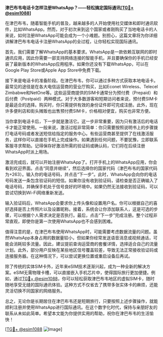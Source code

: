 **津巴布韦电话卡怎样注册WhatsApp？——轻松搞定国际通讯[[TG💪+ @esim1088](https://t.me/s/esim1088)]**

在津巴布韦，随着智能手机的普及，越来越多的人开始使用社交媒体和即时通讯软件，比如WhatsApp。然而，对于初次来到这个国家或者刚购买了当地电话卡的人来说，如何注册WhatsApp可能会成为一个小难题。别担心，这篇文章将为你详细讲解津巴布韦电话卡注册WhatsApp的全过程，让你轻松实现国际通讯。

首先，我们需要了解WhatsApp的基本要求。WhatsApp是一款依赖互联网的即时通讯应用，因此你需要一部支持网络连接的智能手机，并且要确保你的手机已经安装了最新版本的WhatsApp应用程序。如果你还没有下载WhatsApp，可以在Google Play Store或Apple App Store中免费下载。

接下来是电话卡的准备阶段。在津巴布韦，你可以通过多种方式获取本地电话卡。最常见的途径是在各大电信运营商的营业厅购买，比如Econet Wireless、Telecel Zimbabwe和NetOne等。这些运营商提供的SIM卡通常分为预付费（Prepaid）和后付费（Postpaid）两种模式。对于大多数游客和短期访问者来说，预付费SIM卡是最适合的选择。购买时，你只需提供有效的身份证件即可完成注册。此外，现在许多便利店和街头摊贩也出售预付费SIM卡，价格相对便宜，购买也非常方便。

当你拿到电话卡后，下一步就是激活它。这一步非常重要，因为只有激活后的电话卡才能正常使用。一般来说，激活过程非常简单：你只需要按照说明书上的步骤拨打电话号码或者发送短信给指定的服务中心。有些运营商甚至提供了在线激活服务，这样你可以直接在手机上完成操作。如果遇到任何问题，不要犹豫，立即联系客服寻求帮助。记得保存好激活所需的验证码或确认码，它们将在后续注册WhatsApp时派上用场。

激活完成后，就可以开始注册WhatsApp了。打开手机上的WhatsApp应用，你会看到欢迎界面。点击“同意并继续”，然后选择你的国家代码（津巴布韦的国家代码为+263）。输入你的电话号码，并点击“下一步”。此时，WhatsApp会向你的电话号码发送一条包含验证码的短信。如果你没有收到验证码，请检查是否正确输入了电话号码，并确保手机处于信号良好的环境中。如果仍然无法接收到验证码，可以尝试切换到Wi-Fi网络重新发送。

输入验证码后，WhatsApp会要求你上传头像和设置用户名。你可以根据自己的喜好选择是否上传照片以及设置昵称。接着，系统会让你添加联系人，这是可选的步骤，可以根据个人需求决定是否执行。最后，点击“下一步”完成注册。整个过程非常直观，即使你是第一次使用WhatsApp也不会感到困难。

值得注意的是，在津巴布韦使用WhatsApp时，可能需要考虑数据流量的问题。虽然WhatsApp本身占用的数据量较小，但如果你经常发送语音消息或视频通话，可能会消耗较多流量。因此，建议提前查询运营商的套餐详情，选择适合自己的流量计划。此外，部分用户反映在某些地区信号覆盖较差，导致无法正常接收验证码或连接服务器。在这种情况下，可以尝试更换位置或重启设备后再试。

除了传统的实体SIM卡外，近年来eSIM技术逐渐兴起，成为一种全新的解决方案。eSIM无需物理卡槽，可以直接嵌入手机芯片中，使得国际旅行更加便捷。例如，通过[TG💪+ @esim1088](https://t.me/s/esim1088)，你可以轻松获取津巴布韦地区的虚拟SIM卡，随时随地享受无缝的国际通讯体验。这种方式不仅省去了携带多张实体卡的麻烦，还能灵活切换不同国家的网络服务。

总之，无论你是长期居住在津巴布韦还是短期旅行，只要按照上述步骤操作，就能顺利注册并使用WhatsApp进行国际通讯。在这个数字化时代，保持与亲朋好友的联系从未如此简单。希望本文能为你提供实用的帮助，祝你在津巴布韦的生活愉快！ 

[[TG💪+ @esim1088](https://t.me/s/esim1088) ![Image](https://i.postimg.cc/4NQfJmqS/Snipaste-2025-05-13-00-14-12.png)]